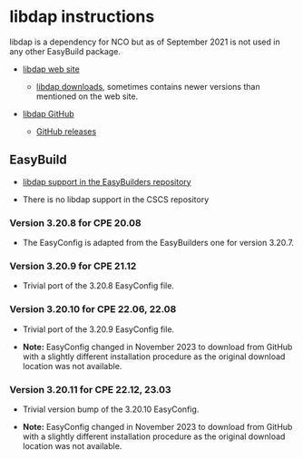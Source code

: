# libdap instructions

libdap is a dependency for NCO but as of September 2021 is not used in any other EasyBuild
package.

  * [libdap web site](https://www.opendap.org/software/libdap)

      * [libdap downloads](https://www.opendap.org/pub/source/),
        sometimes contains newer versions than mentioned on the web site.

  * [libdap GitHub](https://github.com/OPENDAP/libdap4)

      * [GitHub releases](https://github.com/OPENDAP/libdap4/releases)


## EasyBuild

  * [libdap support in the EasyBuilders repository](https://github.com/easybuilders/easybuild-easyconfigs/tree/develop/easybuild/easyconfigs/l/libdap)

  * There is no libdap support in the CSCS repository


### Version 3.20.8 for CPE 20.08

  * The EasyConfig is adapted from the EasyBuilders one for version 3.20.7.


### Version 3.20.9 for CPE 21.12

  * Trivial port of the 3.20.8 EasyConfig file.


### Version 3.20.10 for CPE 22.06, 22.08

  * Trivial port of the 3.20.9 EasyConfig file.

  * **Note:** EasyConfig changed in November 2023 to download from GitHub
    with a slightly different installation procedure as the original download
    location was not available.


### Version 3.20.11 for CPE 22.12, 23.03

  * Trivial version bump of the 3.20.10 EasyConfig.

  * **Note:** EasyConfig changed in November 2023 to download from GitHub
    with a slightly different installation procedure as the original download
    location was not available.
